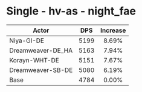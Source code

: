 # Single - hv-as - night_fae
| Actor | DPS | Increase |
|---|:---:|:---:|
|Niya-GI-DE|5199|8.69%|
|Dreamweaver-DE_HA|5163|7.94%|
|Korayn-WHT-DE|5151|7.67%|
|Dreamweaver-SB-DE|5080|6.19%|
|Base|4784|0.00%|
